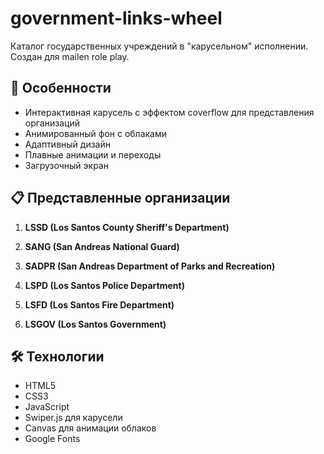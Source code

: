 # government-links-wheel
Каталог государственных учреждений в "карусельном" исполнении. Создан для mailen role play.

## 🌟 Особенности

- Интерактивная карусель с эффектом coverflow для представления организаций
- Анимированный фон с облаками
- Адаптивный дизайн
- Плавные анимации и переходы
- Загрузочный экран

## 📋 Представленные организации

1. **LSSD (Los Santos County Sheriff's Department)**

2. **SANG (San Andreas National Guard)**

3. **SADPR (San Andreas Department of Parks and Recreation)**

4. **LSPD (Los Santos Police Department)**

5. **LSFD (Los Santos Fire Department)**

6. **LSGOV (Los Santos Government)**

## 🛠 Технологии

- HTML5
- CSS3
- JavaScript
- Swiper.js для карусели
- Canvas для анимации облаков
- Google Fonts
